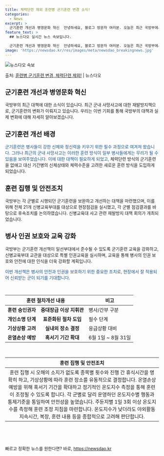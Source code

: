 ```yaml
---
title: 체력단련 제외 훈련병 군기훈련 변경 소식!
categories:
  - News
excerpt: >
  군기훈련 개선과 병영문화 혁신  안녕하세요, 블로그 방문자 여러분. 오늘은 최근 국방부에서 논의된 군기훈련 …
feature_text: >
  ## 뉴스다오 실시간 뉴스 속보입니다.

  군기훈련 개선과 병영문화 혁신  안녕하세요, 블로그 방문자 여러분. 오늘은 최근 국방부에서 논의된 군기훈련 …
image: 'https://newsdao.kr/res/images/meta/newsdao_breakingnews.jpg'
---
```


![뉴스다오 속보](https://newsdao.kr/res/images/meta/newsdao_breakingnews.jpg)

<p>출처: <a href="https://newsdao.kr/4499" rel="dofollow">훈련병 군기훈련 변경, 체력단련 제외!</a> | 뉴스다오</p>

<h2 data-ke-size="size26">군기훈련 개선과 병영문화 혁신</h2>
국방부의 최근 대책에 대한 소식이 있습니다. 최근 군내 사망사고에 대한 재발방지책으로, 군기훈련의 변화가 이뤄지고 있습니다. 우리는 이번 기회를 통해 국방부의 대책과 실제 변화에 대해 자세히 알아보겠습니다.

<h2 data-ke-size="size24">군기훈련 개선 배경</h2>
<span style="color: #1a5490;">군기훈련은 병사들이 강한 신체와 정신력을 키우기 위한 필수 과정으로 여겨져 왔습니다. 그러나 최근의 군내 사망사고는 이러한 훈련 방식이 일부 병사들에게는 무리가 될 수 있음을 보여주었습니다. 이에 대한 대책이 필요하게 되었고,</span> 체력단련 방식의 군기훈련을 없애고 대신 기간병의 신체상태와 체력수준을 고려한 새로운 훈련 방식을 도입하게 되었습니다.

<h2 data-ke-size="size24">훈련 집행 및 안전조치</h2>
국방부는 각 군별로 시행되던 군기훈련을 보완하고 개선하는 대책을 마련했으며, 이를 위해 전체 21개 신병교육부대를 대상으로 현장점검을 실시했고, 각 군별 점검결과를 바탕으로 후속조치를 논의하였습니다. 신병교육대 사고 관련 재발방지 대책 회의가 개최되었습니다.

<h2 data-ke-size="size24">병사 인권 보호와 교육 강화</h2>
국방부는 군기훈련 개선책이 일선부대에서 준수될 수 있도록 군기훈련 교육을 강화하고, 신병교육부대 교관을 대상으로 특별 인권교육을 실시하며, 교육을 통해 병사의 인권 보호와 안전에 대한 인식을 더욱 강화할 계획입니다.

<span style="color: #1a5490;">이번 개선책은 병사의 안전과 인권을 보호하기 위한 중요한 조치로, 현장에서 잘 적용되어 신뢰받는 군이 되기를 기대합니다.</span>

<p data-ke-size="size16">&nbsp;</p>

<table>
	<thead>
		<tr>
			<th colspan="2" style="text-align: center;">훈련 절차개선 내용</th>
			<th>비고</th>
		</tr>
	</thead>
	<tbody>
		<tr>
			<td style="text-align: center; height: 17px;"><b>훈련 승인권자</b></td>
			<td style="text-align: center; height: 17px;"><b>중대장급 이상 지휘관</b></td>
			<td>병사/간부 구분</td>
		</tr>
		<tr>
			<td style="text-align: center; height: 17px;"><b>개인소명 단계</b></td>
			<td style="text-align: center; height: 17px;"><b>표준화된 절차 도입</b></td>
			<td>필수 단계</td>
		</tr>
		<tr>
			<td style="text-align: center; height: 17px;"><b>기상상황 고려</b></td>
			<td style="text-align: center; height: 17px;"><b>실내외 장소 결정</b></td>
			<td>응급상황 대비</td>
		</tr>
		<tr>
			<td style="text-align: center;"><b>온열손상 예방</b></td>
			<td style="text-align: center;"><b>혹서기 기간 확대</b></td>
			<td>6월 1일 ~ 8월 31일</td>
		</tr>
	</tbody>
</table>

<p data-ke-size="size16">&nbsp;</p>

<table>
	<thead>
		<tr>
			<th style="text-align: center;">훈련 집행 및 안전조치</th>
		</tr>
	</thead>
	<tbody>
		<tr>
			<td style="text-align: center;">훈련 집행 시 오해의 소지가 없도록 종목별 횟수와 진행 간 휴식시간을 명확히 하고, 기상상황에 따라 훈련 장소를 유동적으로 결정합니다. 온열손상 예방을 위해 혹서기 기간을 확대하고 정기적인 온도지수 측정을 통해 훈련이 조정될 수 있도록 합니다. 각 군별로 달리 운영하던 온도지수별 행동과 통제기준을 통일하여 안전성을 높였습니다. 주둔지별 1일 3회 이상 온도지수를 측정해 훈련 조정 지침을 마련합니다. 온도지수가 낮더라도 야외활동 지속시간, 복장, 훈련 내용 등을 종합적으로 고려해 판단합니다.</td>
		</tr>
	</tbody>
</table>

<p data-ke-size="size16">&nbsp;</p>

<p data-ke-size="size16">&nbsp;</p> 

빠르고 정확한 뉴스를 원한다면? 바로, <a href="https://newsdao.kr" rel="dofollow">https://newsdao.kr</a>


    
